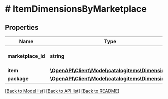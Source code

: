 # # ItemDimensionsByMarketplace

## Properties

Name | Type | Description | Notes
------------ | ------------- | ------------- | -------------
**marketplace_id** | **string** | Amazon marketplace identifier. |
**item** | [**\OpenAPI\Client\Model\catalogitems\Dimensions**](Dimensions.md) |  | [optional]
**package** | [**\OpenAPI\Client\Model\catalogitems\Dimensions**](Dimensions.md) |  | [optional]

[[Back to Model list]](../../README.md#models) [[Back to API list]](../../README.md#endpoints) [[Back to README]](../../README.md)
